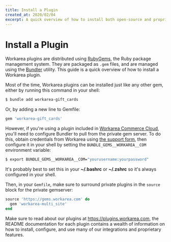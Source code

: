 ```yaml
---
title: Install a Plugin
created_at: 2020/02/04
excerpt: A quick overview of how to install both open-source and proprietary Workarea plugins.
---
```


# Install a Plugin

Workarea plugins are distributed using [RubyGems](https://rubygems.org), the Ruby package management system. They are packaged as `.gem` files, and are managed using the [Bundler](https://bundler.io) utility. This guide is a quick overview of how to install a Workarea plugin.

Most of the time, Workarea plugins can be installed just like any other gem, either by running this command in your shell:

```bash
$ bundle add workarea-gift_cards
```

Or, by adding a new line to Gemfile:

```ruby
gem 'workarea-gift_cards'
```

However, if you're using a plugin included in [Workarea Commerce Cloud](https://www.workarea.com/pages/commerce-cloud), you'll need to configure Bundler to pull from the private gem server. To do this, obtain credentials from Workarea using [the support form](https://support.workarea.com), then configure it in your shell by setting the `BUNDLE_GEMS__WORKAREA__COM` environment variable:

```bash
$ export BUNDLE_GEMS__WORKAREA__COM="yourusername:yourpassword"
```

It's probably best to set this in your **~/.bashrc** or **~/.zshrc** so it's always configured in your shell.

Then, in your `Gemfile`, make sure to surround private plugins in the `source` block for the private gemserver:

```ruby
source 'https://gems.workarea.com' do
  gem 'workarea-multi_site'
end
```

Make sure to read about our plugins at https://plugins.workarea.com, the README documentation for each plugin contains a wealth of information on how to install, configure, and use many of our integrations and proprietary features.
